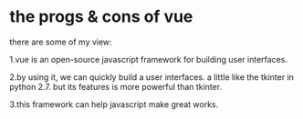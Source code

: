 # the progs & cons of vue


there are some of my view:  

1.vue is an open-source javascript framework for building user interfaces.  

2.by using it, we can quickly build a user interfaces. a little like the tkinter in python 2.7. but its features is more powerful than tkinter.  

3.this framework can help javascript make great works. 
